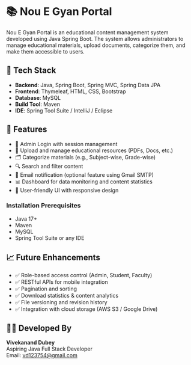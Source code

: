 # 📚 Nou E Gyan Portal

Nou E Gyan Portal is an educational content management system developed using Java Spring Boot. The system allows administrators to manage educational materials, upload documents, categorize them, and make them accessible to users.

## 🚀 Tech Stack

- **Backend**: Java, Spring Boot, Spring MVC, Spring Data JPA
- **Frontend**: Thymeleaf, HTML, CSS, Bootstrap
- **Database**: MySQL
- **Build Tool**: Maven
- **IDE**: Spring Tool Suite / IntelliJ / Eclipse

## 🔧 Features

- 👤 Admin Login with session management
- 📁 Upload and manage educational resources (PDFs, Docs, etc.)
- 🗂️ Categorize materials (e.g., Subject-wise, Grade-wise)
- 🔍 Search and filter content
- 📩 Email notification (optional feature using Gmail SMTP)
- 📊 Dashboard for data monitoring and content statistics
- 🧾 User-friendly UI with responsive design



### Installation  Prerequisites

- Java 17+
- Maven
- MySQL
- Spring Tool Suite or any IDE

## 📈 Future Enhancements

- ✅ Role-based access control (Admin, Student, Faculty)
- ✅ RESTful APIs for mobile integration
- ✅ Pagination and sorting
- ✅ Download statistics & content analytics
- ✅ File versioning and revision history
- ✅ Integration with cloud storage (AWS S3 / Google Drive)

## 👨‍💻 Developed By

**Vivekanand Dubey**  
Aspiring Java Full Stack Developer  
Email: vd123754@gmail.com
